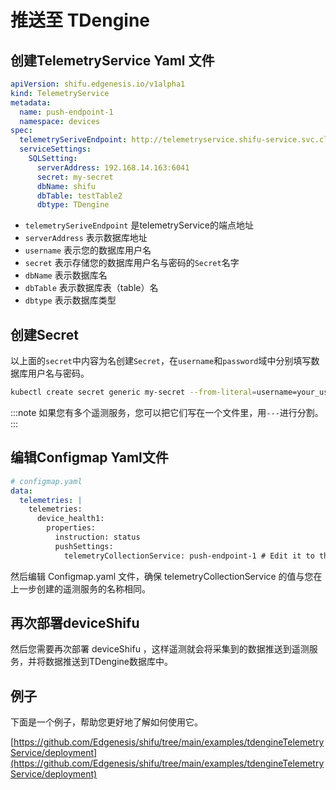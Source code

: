 # 推送至 TDengine

## 创建TelemetryService Yaml 文件
```yaml
apiVersion: shifu.edgenesis.io/v1alpha1
kind: TelemetryService
metadata:
  name: push-endpoint-1
  namespace: devices
spec:
  telemetrySeriveEndpoint: http://telemetryservice.shifu-service.svc.cluster.local
  serviceSettings:
    SQLSetting:
      serverAddress: 192.168.14.163:6041
      secret: my-secret
      dbName: shifu
      dbTable: testTable2
      dbtype: TDengine
```

- `telemetrySeriveEndpoint` 是telemetryService的端点地址
- `serverAddress` 表示数据库地址
- `username` 表示您的数据库用户名
- `secret` 表示存储您的数据库用户名与密码的`Secret`名字
- `dbName` 表示数据库名 
- `dbTable` 表示数据库表（table）名
- `dbtype` 表示数据库类型

## 创建Secret

以上面的`secret`中内容为名创建`Secret`，在`username`和`password`域中分别填写数据库用户名与密码。

```bash
kubectl create secret generic my-secret --from-literal=username=your_username --from-literal=password=your_password -n devices
```

:::note
如果您有多个遥测服务，您可以把它们写在一个文件里，用`---`进行分割。
:::

## 编辑Configmap Yaml文件
```yaml
# configmap.yaml
data:
  telemetries: |
    telemetries:
      device_health1:
        properties:
          instruction: status
          pushSettings:
            telemetryCollectionService: push-endpoint-1 # Edit it to the name same with TelemetryService's name
```
然后编辑 Configmap.yaml 文件，确保 telemetryCollectionService 的值与您在上一步创建的遥测服务的名称相同。

## 再次部署deviceShifu

然后您需要再次部署 deviceShifu ，这样遥测就会将采集到的数据推送到遥测服务，并将数据推送到TDengine数据库中。

## 例子

下面是一个例子，帮助您更好地了解如何使用它。

[https://github.com/Edgenesis/shifu/tree/main/examples/tdengineTelemetryService/deployment](https://github.com/Edgenesis/shifu/tree/main/examples/tdengineTelemetryService/deployment)
